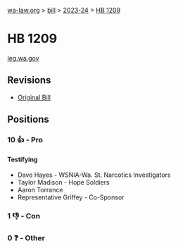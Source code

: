 [wa-law.org](/) > [bill](/bill/) > [2023-24](/bill/2023-24/) > [HB 1209](/bill/2023-24/hb/1209/)

# HB 1209
[leg.wa.gov](https://app.leg.wa.gov/billsummary?BillNumber=1209&Year=2023&Initiative=false)

## Revisions
* [Original Bill](1/)

## Positions
### 10 👍 - Pro
#### Testifying
* Dave Hayes - WSNIA-Wa. St. Narcotics Investigators
* Taylor Madison - Hope Soldiers
* Aaron Torrance
* Representative Griffey - Co-Sponsor

### 1 👎 - Con

### 0 ❓ - Other
